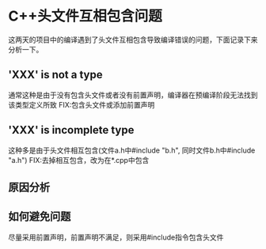 # C++头文件互相包含问题
这两天的项目中的编译遇到了头文件互相包含导致编译错误的问题，下面记录下来分析一下。

## 'XXX' is not a type
通常这种是由于没有包含头文件或者没有前置声明，编译器在预编译阶段无法找到该类型定义所致
FIX:包含头文件或添加前置声明

## 'XXX' is incomplete type
这种多是由于头文件相互包含(文件a.h中#include "b.h", 同时文件b.h中#include "a.h")
FIX:去掉相互包含，改为在*.cpp中包含

## 原因分析

## 如何避免问题
尽量采用前置声明，前置声明不满足，则采用#include指令包含头文件
